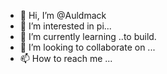 - 👋 Hi, I’m @Auldmack
- 👀 I’m interested in pi...
- 🌱 I’m currently learning ..to build.
- 💞️ I’m looking to collaborate on ...
- 📫 How to reach me ...

<!---
Auldmack/Auldmack is a ✨ special ✨ repository because its `README.md` (this file) appears on your GitHub profile.
You can click the Preview link to take a look at your changes.
--->
